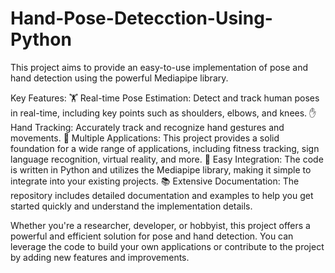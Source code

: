 # Hand-Pose-Detecction-Using-Python
This project aims to provide an easy-to-use implementation of pose and hand detection using the powerful Mediapipe library.

Key Features:
🏋️ Real-time Pose Estimation: Detect and track human poses in real-time, including key points such as shoulders, elbows, and knees.
✋ Hand Tracking: Accurately track and recognize hand gestures and movements.
🎯 Multiple Applications: This project provides a solid foundation for a wide range of applications, including fitness tracking, sign language recognition, virtual reality, and more.
🚀 Easy Integration: The code is written in Python and utilizes the Mediapipe library, making it simple to integrate into your existing projects.
📚 Extensive Documentation: The repository includes detailed documentation and examples to help you get started quickly and understand the implementation details.

Whether you're a researcher, developer, or hobbyist, this project offers a powerful and efficient solution for pose and hand detection. You can leverage the code to build your own applications or contribute to the project by adding new features and improvements.
